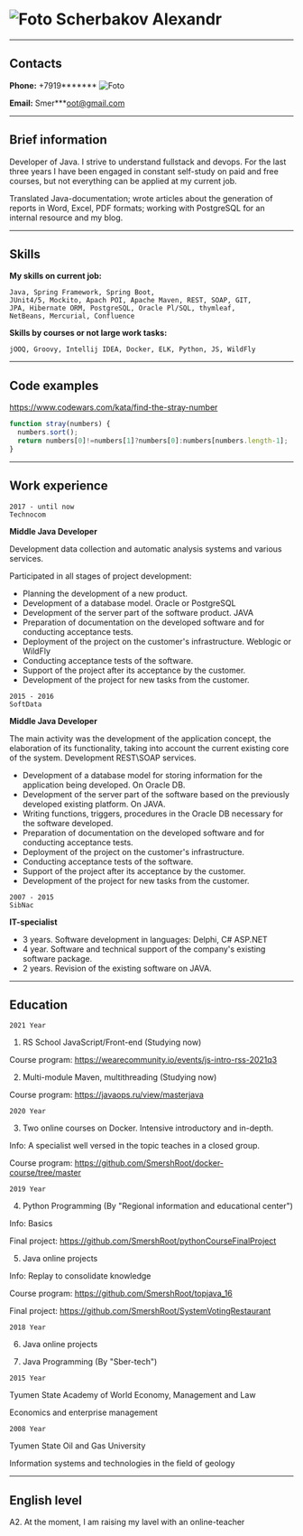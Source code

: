 # ![Foto](https://pp.userapi.com/c629106/v629106066/4e5c/MZlqjF6C-O0.jpg?ava=1) Scherbakov Alexandr
___
## Contacts

**Phone:** +7919******* ![Foto](https://web.whatsapp.com/img/favicon/1x/favicon.png)

**Email:** Smer***oot@gmail.com
___
## Brief information
Developer of Java. I strive to understand fullstack and devops. For the last three years I have been engaged in constant self-study on paid and free courses, but not everything can be applied at my current job.

Translated Java-documentation; wrote articles about the generation of reports in Word, Excel, PDF formats; working with PostgreSQL for an internal resource and my blog.
___
## Skills
**My skills on current job:**
```code
Java, Spring Framework, Spring Boot, 
JUnit4/5, Mockito, Apach POI, Apache Maven, REST, SOAP, GIT, 
JPA, Hibernate ORM, PostgreSQL, Oracle Pl/SQL, thymleaf, 
NetBeans, Mercurial, Confluence
```
**Skills by courses or not large work tasks:**
```code
jOOQ, Groovy, Intellij IDEA, Docker, ELK, Python, JS, WildFly
```
___
## Code examples
https://www.codewars.com/kata/find-the-stray-number
```javascript
function stray(numbers) {
  numbers.sort();
  return numbers[0]!=numbers[1]?numbers[0]:numbers[numbers.length-1];
}
```


___
## Work experience
```code
2017 - until now
Technocom
```
**Middle Java Developer**

Development data collection and automatic analysis systems and various services.

Participated in all stages of project development:

- Planning the development of a new product. 
- Development of a database model. Oracle or PostgreSQL
- Development of the server part of the software product. JAVA
- Preparation of documentation on the developed software and for conducting acceptance tests.
- Deployment of the project on the customer's infrastructure. Weblogic or WildFly
- Conducting acceptance tests of the software.
- Support of the project after its acceptance by the customer.
- Development of the project for new tasks from the customer.

```code
2015 - 2016
SoftData
```
**Middle Java Developer**

The main activity was the development of the application concept, the elaboration of its functionality, taking into account the current existing core of the system. Development REST\SOAP services.

- Development of a database model for storing information for the application being developed. On Oracle DB.
- Development of the server part of the software based on the previously developed existing platform. On JAVA.
- Writing functions, triggers, procedures in the Oracle DB necessary for the software developed.
- Preparation of documentation on the developed software and for conducting acceptance tests.
- Deployment of the project on the customer's infrastructure.
- Conducting acceptance tests of the software.
- Support of the project after its acceptance by the customer.
- Development of the project for new tasks from the customer.

```code
2007 - 2015
SibNac
```
**IT-specialist**

- 3 years. Software development in languages: Delphi, C# ASP.NET
- 4 year. Software and technical support of the company's existing software package.
- 2 years. Revision of the existing software on JAVA.

___
## Education
```code
2021 Year
```
1. RS School JavaScript/Front-end (Studying now)
   
Course program: https://wearecommunity.io/events/js-intro-rss-2021q3

2. Multi-module Maven, multithreading (Studying now)

Course program: https://javaops.ru/view/masterjava
```code
2020 Year
```
3. Two online courses on Docker. Intensive introductory and in-depth.

Info: A specialist well versed in the topic teaches in a closed group.

Course program: https://github.com/SmershRoot/docker-course/tree/master
```code
2019 Year
```
4. Python Programming (By "Regional information and educational center")

Info: Basics

Final project: https://github.com/SmershRoot/pythonCourseFinalProject

5. Java online projects

Info: Replay to consolidate knowledge

Course program: https://github.com/SmershRoot/topjava_16

Final project: https://github.com/SmershRoot/SystemVotingRestaurant

```code
2018 Year
```
6. Java online projects

7. Java Programming (By "Sber-tech")

```code
2015 Year
```
Tyumen State Academy of World Economy, Management and Law

Economics and enterprise management

```code
2008 Year
```
Tyumen State Oil and Gas University

Information systems and technologies in the field of geology

___
## English level
A2. At the moment, I am raising my lavel with an online-teacher